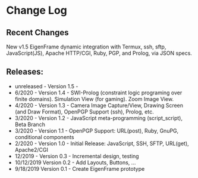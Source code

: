 # Change Log
## Recent Changes

New v1.5 EigenFrame dynamic integration with Termux, ssh, sftp, JavaScript(JS), Apache HTTP/CGI, Ruby, PGP, and Prolog, via JSON specs. 

## Releases:
 * unreleased - Version 1.5 - 
 * 6/2020 - Version 1.4 - SWI-Prolog (constraint logic programing over finite domains). Simulation View (for gaming). Zoom Image View.
 * 4/2020 - Version 1.3 - Camera Image Capture/View, Drawing Screen (and Draw Format), OpenPGP Support (ssh), Prolog, etc.
 * 3/2020 - Version 1.2 - JavaScript meta-programming (script_script), Beta Branch
 * 3/2020 - Version 1.1 - OpenPGP Support: URL(post), Ruby, GnuPG, conditional components
 * 2/2020 - Version 1.0 - Initial Release: JavaScript, SSH, SFTP, URL(get), Apache2/CGI
 * 12/2019 - Version 0.3 - Incremental design, testing
 * 10/12/2019 Version 0.2 - Add Layouts, Buttons, ...
 * 9/18/2019 Version 0.1 - Create EigenFrame prototype

